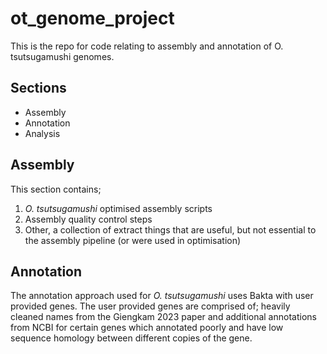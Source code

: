 # ot_genome_project

This is the repo for code relating to assembly and annotation of O. tsutsugamushi genomes. 

## Sections
- Assembly
- Annotation
- Analysis

## Assembly
This section contains;
1. *O. tsutsugamushi* optimised assembly scripts
2. Assembly quality control steps
3. Other, a collection of extract things that are useful, but not essential to the assembly pipeline (or were used in optimisation)

## Annotation
The annotation approach used for *O. tsutsugamushi* uses Bakta with user provided genes. The user provided genes are comprised of; heavily cleaned names from the Giengkam 2023 paper and additional annotations from NCBI for certain genes which annotated poorly and have low sequence homology between different copies of the gene.


